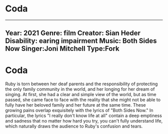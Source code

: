# Coda

---
Year: 2021
Genre: film
Creator: Sian Heder
Disability: earing impairment
Music: Both Sides Now
Singer:Joni Mitchell
Type:Fork
---

# Coda

Ruby is torn between her deaf parents and the responsibility of protecting the only family community in the world, and her longing for her dream of singing. At first, she had a clear and simple view of the world, but as time passed, she came face to face with the reality that she might not be able to fully have her beloved family and her future at the same time. These growing pains overlap exquisitely with the lyrics of "Both Sides Now." In particular, the lyrics "I really don't know life at all" contain a deep emptiness and sadness that no matter how hard you try, you can't fully understand life, which naturally draws the audience to Ruby's confusion and tears.






